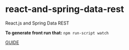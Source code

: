 # react-and-spring-data-rest
React.js and Spring Data REST

**To generate front run that:** `npm run-script watch`

[GUIDE](https://spring.io/guides/tutorials/react-and-spring-data-rest/)
